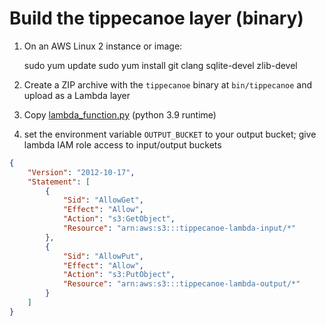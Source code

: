 # Build the tippecanoe layer (binary)

1. On an AWS Linux 2 instance or image:

    sudo yum update
    sudo yum install git clang sqlite-devel zlib-devel

2. Create a ZIP archive with the `tippecanoe` binary at `bin/tippecanoe` and upload as a Lambda layer
3. Copy [lambda_function.py](lambda_function.py) (python 3.9 runtime)
4. set the environment variable `OUTPUT_BUCKET` to your output bucket; give lambda IAM role access to input/output buckets

```json
{
    "Version": "2012-10-17",
    "Statement": [
        {
            "Sid": "AllowGet",
            "Effect": "Allow",
            "Action": "s3:GetObject",
            "Resource": "arn:aws:s3:::tippecanoe-lambda-input/*"
        },
        {
            "Sid": "AllowPut",
            "Effect": "Allow",
            "Action": "s3:PutObject",
            "Resource": "arn:aws:s3:::tippecanoe-lambda-output/*"
        }
    ]
}
```